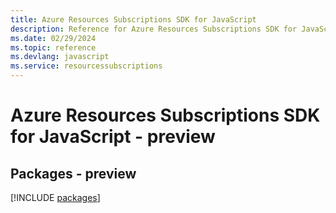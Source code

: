 ```yaml
---
title: Azure Resources Subscriptions SDK for JavaScript
description: Reference for Azure Resources Subscriptions SDK for JavaScript
ms.date: 02/29/2024
ms.topic: reference
ms.devlang: javascript
ms.service: resourcessubscriptions
---
```

# Azure Resources Subscriptions SDK for JavaScript - preview
## Packages - preview
[!INCLUDE [packages](resources-subscriptions-index.md)]